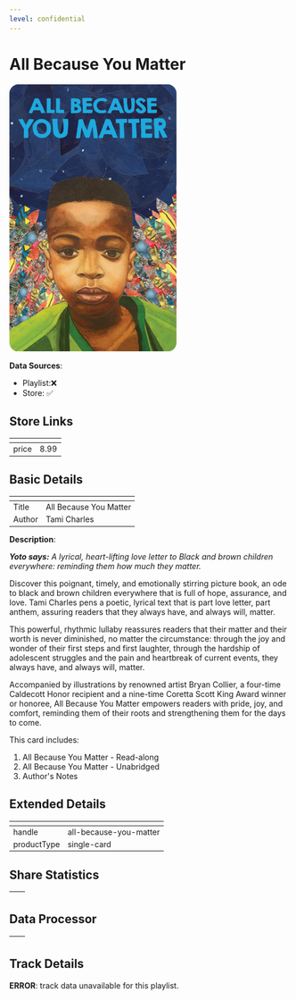 ```yaml
---
level: confidential
---
```

# All Because You Matter

![card_[7pxSd].png](../../img/cards/card_[7pxSd].png)

**Data Sources**: 

- Playlist:❌
- Store: ✅


## Store Links

| <!-- --> | <!-- --> |
| - | - |
| price | 8.99 |


## Basic Details

| <!-- --> | <!-- --> |
| - | - |
| Title | All Because You Matter |
| Author | Tami Charles |

**Description**:

_**Yoto says:** A lyrical, heart-lifting love letter to Black and brown children everywhere: reminding them how much they matter._

Discover this poignant, timely, and emotionally stirring picture book, an ode to black and brown children everywhere that is full of hope, assurance, and love. Tami Charles pens a poetic, lyrical text that is part love letter, part anthem, assuring readers that they always have, and always will, matter.

This powerful, rhythmic lullaby reassures readers that their matter and their worth is never diminished, no matter the circumstance: through the joy and wonder of their first steps and first laughter, through the hardship of adolescent struggles and the pain and heartbreak of current events, they always have, and always will, matter.

Accompanied by illustrations by renowned artist Bryan Collier, a four-time Caldecott Honor recipient and a nine-time Coretta Scott King Award winner or honoree, All Because You Matter empowers readers with pride, joy, and comfort, reminding them of their roots and strengthening them for the days to come.

This card includes:  
1) All Because You Matter - Read-along  
2) All Because You Matter - Unabridged  
3) Author's Notes


## Extended Details

| <!-- --> | <!-- --> |
| - | - |
| handle | all-because-you-matter |
| productType | single-card |


## Share Statistics

| <!-- --> | <!-- --> |
| - | - |


## Data Processor

| <!-- --> | <!-- --> |
| - | - |


## Track Details

**ERROR**: track data unavailable for this playlist.
